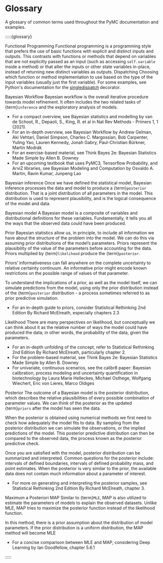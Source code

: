 # Glossary

A glossary of common terms used throughout the PyMC documentation and examples.

:::::{glossary}

Functional Programming
  Functional programming is a programming style that prefers the use of basic functions with explicit and distinct inputs and outputs.
  This contrasts with functions or methods that depend on variables that are not explicitly passed as an input (such as accessing `self.variable` inside a method) or that alter the inputs or other state variables in-place, instead of returning new distinct variables as outputs.
Dispatching
  Choosing which function or method implementation to use based on the type of the input variables (usually just the first variable). For some examples, see Python's documentation for the [singledispatch](https://docs.python.org/3/library/functools.html#functools.singledispatch) decorator.

Bayesian Workflow
  Bayesian workflow is the overall iterative procedure towards model refinement. It often includes the two related tasks of {term}`inference` and the exploratory analysis of models.
  - For a compact overview, see Bayesian statistics and modelling by van de Schoot, R., Depaoli, S., King, R. et al in Nat Rev Methods - Primers 1, 1 (2021).
  - For an in-depth overview, see Bayesian Workflow by Andrew Gelman, Aki Vehtari, Daniel Simpson, Charles C. Margossian, Bob Carpenter, Yuling Yao, Lauren Kennedy, Jonah Gabry, Paul-Christian Bürkner, Martin Modrák
  - For an exercise-based material, see Think Bayes 2e: Bayesian Statistics Made Simple by Allen B. Downey
  - For an upcoming textbook that uses PyMC3, Tensorflow Probability, and ArviZ libraries, see Bayesian Modeling and Computation by Osvaldo A. Martin, Ravin Kumar, Junpeng Lao

Bayesian inference
  Once we have defined the statistical model, Bayesian inference processes the data and model to produce a {term}`posterior` distribution. That is a joint distribution of all parameters in the model. This distribution is used to represent plausibility, and is the logical consequence of the model and data.

Bayesian model
  A Bayesian model is a composite of variables and distributional definitions for these variables. Fundamentally, it tells you all the ways that the observed data could have been produced.

Prior
  Bayesian statistics allow us, in principle, to include all information we have about the structure of the problem into the model. We can do this via assuming prior distributions of the model’s parameters. Priors represent the plausibility of the value of the parameters before accounting for the data. Priors multiplied by {term}`likelihood` produce the {term}`posterior`.

  Priors’ informativeness can fall anywhere on the complete uncertainty to relative certainty continuum. An informative prior might encode known restrictions on the possible range of values of that parameter.

  To understand the implications of a prior, as well as the model itself, we can simulate predictions from the model, using only the prior distribution instead of the {term}`posterior` distribution - a process sometimes referred to as prior predictive simulation.

  - For an in-depth guide to priors, consider Statistical Rethinking 2nd Edition By Richard McElreath, especially chapters 2.3

Likelihood
  There are many perspectives on likelihood, but conceptually we can think about it as the relative number of ways the model could have produced the data; in other words, the probability of the data, given the parameters.

  - For an in-depth unfolding of the concept, refer to Statistical Rethinking 2nd Edition By Richard McElreath, particularly chapter 2.
  - For the problem-based material, see Think Bayes 2e: Bayesian Statistics Made Simple by Allen B. Downey
  - For univariate, continuous scenarios, see the calibr8 paper: Bayesian calibration, process modeling and uncertainty quantification in biotechnology by Laura Marie Helleckes,  Michael Osthege, Wolfgang Wiechert, Eric von Lieres, Marco Oldiges

Posterior
  The outcome of a Bayesian model is the posterior distribution, which describes the relative plausibilities of every possible combination of parameter values. We can think of the posterior as the updated {term}`priors` after the model has seen the data.

  When the posterior is obtained using numerical methods we first need to check how adequately the model fits to data. By sampling from the posterior distribution we can simulate the observations, or the implied predictions of the model. This posterior predictive distribution can then be compared to the observed data, the process known as the posterior predictive check.

  Once you are satisfied with the model, posterior distribution can be summarized and interpreted. Common questions for the posterior include: intervals of defined boundaries, intervals of defined probability mass, and point estimates. When the posterior is very similar to the prior, the available data does not contain much information about a parameter of interest.

  - For more on generating and interpreting the posterior samples, see Statistical Rethinking 2nd Edition By Richard McElreath, chapter 3.

Maximum a Posteriori
MAP
  Similar to {term}`MLE`, MAP is also utilized to estimate the parameters of models to explain the observed datasets. Unlike MLE, MAP tries to maximize the posterior function instead of the likelihood function.  
  
  In this method, there is a prior assumption about the distribution of model parameters. If the prior distribution is a uniform distribution, the MAP method will become MLE
  
  - For a concise comparison between MLE and MAP, considering Deep Learning by Ian Goodfellow, chapter 5.6.1

:::::
